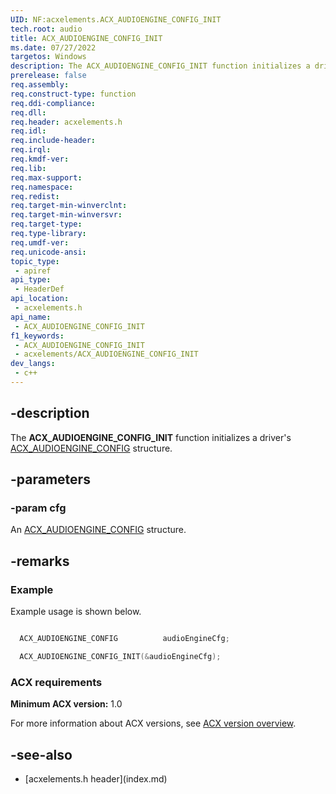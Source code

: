 ```yaml
---
UID: NF:acxelements.ACX_AUDIOENGINE_CONFIG_INIT
tech.root: audio 
title: ACX_AUDIOENGINE_CONFIG_INIT
ms.date: 07/27/2022
targetos: Windows
description: The ACX_AUDIOENGINE_CONFIG_INIT function initializes a driver's ACX_AUDIOENGINE_CONFIG structure.
prerelease: false
req.assembly: 
req.construct-type: function
req.ddi-compliance: 
req.dll: 
req.header: acxelements.h
req.idl: 
req.include-header: 
req.irql: 
req.kmdf-ver: 
req.lib: 
req.max-support: 
req.namespace: 
req.redist: 
req.target-min-winverclnt: 
req.target-min-winversvr: 
req.target-type: 
req.type-library: 
req.umdf-ver: 
req.unicode-ansi: 
topic_type:
 - apiref
api_type:
 - HeaderDef
api_location:
 - acxelements.h
api_name:
 - ACX_AUDIOENGINE_CONFIG_INIT
f1_keywords:
 - ACX_AUDIOENGINE_CONFIG_INIT
 - acxelements/ACX_AUDIOENGINE_CONFIG_INIT
dev_langs:
 - c++
---
```


## -description

The **ACX_AUDIOENGINE_CONFIG_INIT** function initializes a driver's [ACX_AUDIOENGINE_CONFIG](ns-acxelements-acx_audioengine_config.md) structure.

## -parameters

### -param cfg

An [ACX_AUDIOENGINE_CONFIG](ns-acxelements-acx_audioengine_config.md) structure.

## -remarks

### Example

Example usage is shown below.

```cpp

  ACX_AUDIOENGINE_CONFIG          audioEngineCfg;

  ACX_AUDIOENGINE_CONFIG_INIT(&audioEngineCfg);
```

### ACX requirements

**Minimum ACX version:** 1.0

For more information about ACX versions, see [ACX version overview](/windows-hardware/drivers/audio/acx-version-overview).

## -see-also

- [acxelements.h header\]\(index.md\)
